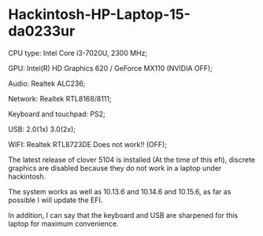 # Hackintosh-HP-Laptop-15-da0233ur
CPU type:                 Intel Core i3-7020U, 2300 MHz;

GPU:     	                Intel(R) HD Graphics 620 / GeForce MX110 (NVIDIA OFF);

Audio:                    Realtek ALC236;

Network:                  Realtek RTL8168/8111;

Keyboard and touchpad:    PS2;

USB:                      2.0(1x) 3.0(2x);

WIFI:                     Realtek RTL8723DE Does not work!! (OFF);


The latest release of clover 5104 is installed (At the time of this efi), discrete graphics are disabled because they do not work in a laptop under hackintosh.



The system works as well as 10.13.6 and 10.14.6 and 10.15.6, as far as possible I will update the EFI.






In addition, I can say that the keyboard and USB are sharpened for this laptop for maximum convenience.
